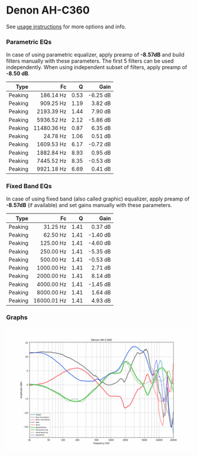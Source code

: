 # Denon AH-C360
See [usage instructions](https://github.com/jaakkopasanen/AutoEq#usage) for more options and info.

### Parametric EQs
In case of using parametric equalizer, apply preamp of **-8.57dB** and build filters manually
with these parameters. The first 5 filters can be used independently.
When using independent subset of filters, apply preamp of **-8.50 dB**.

| Type    | Fc          |    Q | Gain     |
|--------:|------------:|-----:|---------:|
| Peaking | 186.14 Hz   | 0.53 | -6.25 dB |
| Peaking | 909.25 Hz   | 1.19 | 3.82 dB  |
| Peaking | 2193.39 Hz  | 1.44 | 7.90 dB  |
| Peaking | 5936.52 Hz  | 2.12 | -5.86 dB |
| Peaking | 11480.36 Hz | 0.87 | 6.35 dB  |
| Peaking | 24.78 Hz    | 1.06 | 0.51 dB  |
| Peaking | 1609.53 Hz  | 6.17 | -0.72 dB |
| Peaking | 1882.84 Hz  | 8.93 | 0.95 dB  |
| Peaking | 7445.52 Hz  | 8.35 | -0.53 dB |
| Peaking | 9921.18 Hz  | 6.69 | 0.41 dB  |

### Fixed Band EQs
In case of using fixed band (also called graphic) equalizer, apply preamp of **-8.57dB**
(if available) and set gains manually with these parameters.

| Type    | Fc          |    Q | Gain     |
|--------:|------------:|-----:|---------:|
| Peaking | 31.25 Hz    | 1.41 | 0.37 dB  |
| Peaking | 62.50 Hz    | 1.41 | -1.40 dB |
| Peaking | 125.00 Hz   | 1.41 | -4.60 dB |
| Peaking | 250.00 Hz   | 1.41 | -5.35 dB |
| Peaking | 500.00 Hz   | 1.41 | -0.53 dB |
| Peaking | 1000.00 Hz  | 1.41 | 2.71 dB  |
| Peaking | 2000.00 Hz  | 1.41 | 8.14 dB  |
| Peaking | 4000.00 Hz  | 1.41 | -1.45 dB |
| Peaking | 8000.00 Hz  | 1.41 | 1.64 dB  |
| Peaking | 16000.01 Hz | 1.41 | 4.93 dB  |

### Graphs
![](./Denon%20AH-C360.png)